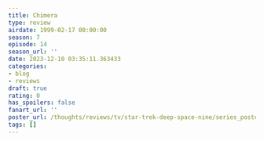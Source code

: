 ```yaml
---
title: Chimera
type: review
airdate: 1999-02-17 00:00:00
season: 7
episode: 14
season_url: ''
date: 2023-12-10 03:35:11.363433
categories:
- blog
- reviews
draft: true
rating: 0
has_spoilers: false
fanart_url: ''
poster_url: /thoughts/reviews/tv/star-trek-deep-space-nine/series_poster.jpg
tags: []
---
```


